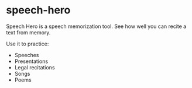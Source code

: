 # speech-hero

Speech Hero is a speech memorization tool. See how well you can recite a text from memory. 

Use it to practice:
- Speeches
- Presentations
- Legal recitations
- Songs
- Poems
